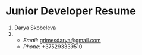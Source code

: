 # **Junior Developer Resume**
1. Darya Skobeleva
2. * *Email:* grimesdarya@gmail.com
   * *Phone:* +375293339510